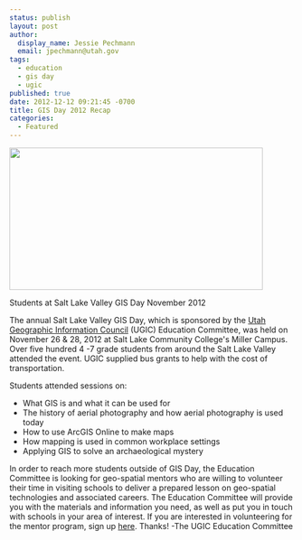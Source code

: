```yaml
---
status: publish
layout: post
author:
  display_name: Jessie Pechmann
  email: jpechmann@utah.gov
tags:
  - education
  - gis day
  - ugic
published: true
date: 2012-12-12 09:21:45 -0700
title: GIS Day 2012 Recap
categories:
  - Featured
---
```

<div class="caption"><img title="Students at Salt Lake Valley GIS Day November 2012" src="{{ "/images/GIS-Day-2-2012-010-800x450.jpg" | prepend: site.baseurl }}" alt="" width="448" height="252" /><p class="caption-text">Students at Salt Lake Valley GIS Day November 2012</p></div>
<p>The annual Salt Lake Valley GIS Day, which is sponsored by the <a href="http://www.ugic.info/">Utah Geographic Information Council</a> (UGIC) Education Committee, was held on November 26 &amp; 28, 2012 at Salt Lake Community College's Miller Campus. Over five hundred 4 -7 grade students from around the Salt Lake Valley attended the event. UGIC supplied bus grants to help with the cost of transportation.</p>
<p>Students attended sessions on:</p>
<ul>
<li>What GIS is and what it can be used for</li>
<li>The history of aerial photography and how aerial photography is used today</li>
<li>How to use ArcGIS Online to make maps</li>
<li>How mapping is used in common workplace settings</li>
<li>Applying GIS to solve an archaeological mystery</li>
</ul>
<p>In order to reach more students outside of GIS Day, the Education Committee is looking for geo-spatial mentors who are willing to volunteer their time in visiting schools to deliver a prepared lesson on geo-spatial technologies and associated careers. The Education Committee will provide you with the materials and information you need, as well as put you in touch with schools in your area of interest. If you are interested in volunteering for the mentor program, sign up <a href="http://ugic.us2.list-manage.com/subscribe?u=ec7bb52d2d61c33cc69b2e881&amp;id=c6e8bb17e3" target="_blank">here</a>. Thanks! -The UGIC Education Committee</p>
